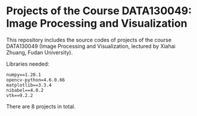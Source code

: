 # Projects of the Course DATA130049: Image Processing and Visualization
This repository includes the source codes of projects of the course DATA130049 (Image Processing and Visualization, lectured by Xiahai Zhuang, Fudan University).

Libraries needed:
```
numpy==1.20.1
opencv-python=4.6.0.66
matplotlib==3.3.4
nibabel==4.0.2
vtk==9.2.2
```

There are 8 projects in total.
